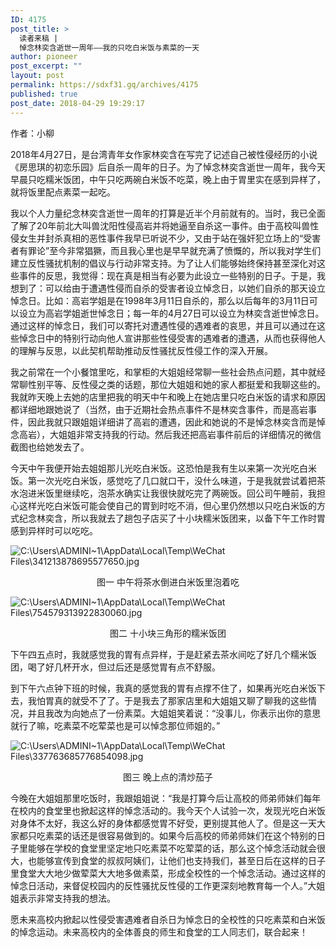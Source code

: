 ```yaml
---
ID: 4175
post_title: >
  读者来稿 |
  悼念林奕含逝世一周年——我的只吃白米饭与素菜的一天
author: pioneer
post_excerpt: ""
layout: post
permalink: https://sdxf31.gq/archives/4175
published: true
post_date: 2018-04-29 19:29:17
---
```

作者：小柳

2018年4月27日，是台湾青年女作家林奕含在写完了记述自己被性侵经历的小说《房思琪的初恋乐园》后自杀一周年的日子。为了悼念林奕含逝世一周年，我今天早晨只吃糯米饭团，中午只吃两碗白米饭不吃菜，晚上由于胃里实在感到异样了，就将饭里配点素菜一起吃。

我以个人力量纪念林奕含逝世一周年的打算是近半个月前就有的。当时，我已全面了解了20年前北大叫兽沈阳性侵高岩并将她逼至自杀这一事件。由于高校叫兽性侵女生并封杀真相的恶性事件我早已听说不少，又由于站在强奸犯立场上的“受害者有罪论”至今非常猖獗，而且我心里也是早早就充满了愤慨的，所以我对学生们建立反性骚扰机制的倡议与行动非常支持。为了让人们能够始终保持甚至深化对这些事件的反思，我觉得：现在真是相当有必要为此设立一些特别的日子。于是，我想到了：可以给由于遭遇性侵而自杀的受害者设立悼念日，以她们自杀的那天设立悼念日。比如：高岩学姐是在1998年3月11日自杀的，那么以后每年的3月11日可以设立为高岩学姐逝世悼念日；每一年的4月27日可以设立为林奕含逝世悼念日。通过这样的悼念日，我们可以寄托对遭遇性侵的遇难者的哀思，并且可以通过在这些悼念日中的特别行动向他人宣讲那些性侵受害的遇难者的遭遇，从而也获得他人的理解与反思，以此契机帮助推动反性骚扰反性侵工作的深入开展。

我之前常在一个小餐馆里吃，和掌柜的大姐姐经常聊一些社会热点问题，其中就经常聊性别平等、反性侵之类的话题，那位大姐姐和她的家人都挺爱和我聊这些的。我就昨天晚上去她的店里把我的明天中午和晚上在她店里只吃白米饭的请求和原因都详细地跟她说了（当然，由于近期社会热点事件不是林奕含事件，而是高岩事件，因此我就只跟姐姐详细讲了高岩的遭遇，因此和她说的不是悼念林奕含而是悼念高岩），大姐姐非常支持我的行动。然后我还把高岩事件前后的详细情况的微信截图也给她发去了。

今天中午我便开始去姐姐那儿光吃白米饭。这恐怕是我有生以来第一次光吃白米饭。第一次光吃白米饭，感觉吃了几口就口干，没什么味道，于是我就尝试着把茶水泡进米饭里继续吃，泡茶水确实让我很快就吃完了两碗饭。回公司午睡前，我担心这样光吃白米饭可能会使自己的胃到时吃不消，但心里仍然想以只吃白米饭的方式纪念林奕含，所以我就去了趟包子店买了十小块糯米饭团来，以备下午工作时胃感到异样时可以吃吃。

<img class="wp-image-4177" src="https://sdxf31.gq/wp-content/uploads/2018/04/2018042919265985.jpeg" alt="C:\Users\ADMINI~1\AppData\Local\Temp\WeChat Files\341213878695577650.jpg" />
<p style="text-align: center;">图一 中午将茶水倒进白米饭里泡着吃</p>
<img class="wp-image-4178" src="https://sdxf31.gq/wp-content/uploads/2018/04/2018042919270742.jpeg" alt="C:\Users\ADMINI~1\AppData\Local\Temp\WeChat Files\754579313922830060.jpg" />
<p style="text-align: center;">图二 十小块三角形的糯米饭团</p>
下午四五点时，我就感觉我的胃有点异样，于是赶紧去茶水间吃了好几个糯米饭团，喝了好几杯开水，但过后还是感觉胃有点不舒服。

到下午六点钟下班的时候，我真的感觉我的胃有点撑不住了，如果再光吃白米饭下去，我怕胃真的就受不了了。于是我去了那家店里和大姐姐又聊了聊我的这些情况，并且我改为向她点了一份素菜。大姐姐笑着说：“没事儿，你表示出你的意思就行了嘛，吃素菜不吃荤菜也是可以悼念那位师姐的。”

<img class="wp-image-4179 aligncenter" src="https://sdxf31.gq/wp-content/uploads/2018/04/2018042919271575.jpeg" alt="C:\Users\ADMINI~1\AppData\Local\Temp\WeChat Files\337763685776854098.jpg" />
<p style="text-align: center;">图三 晚上点的清炒茄子</p>
今晚在大姐姐那里吃饭时，我跟姐姐说：“我是打算今后让高校的师弟师妹们每年在校内的食堂里也掀起这样的悼念活动的。我今天个人试验一次，发现光吃白米饭对身体不太好，我这么好的身体都感觉胃不好受，更别提其他人了。但是这一天大家都只吃素菜的话还是很容易做到的。如果今后高校的师弟师妹们在这个特别的日子里能够在学校的食堂里坚定地只吃素菜不吃荤菜的话，那么这个悼念活动就会很大，也能够宣传到食堂的叔叔阿姨们，让他们也支持我们，甚至日后在这样的日子里食堂大大地少做荤菜大大地多做素菜，形成全校性的一个悼念活动。通过这样的悼念日活动，来督促校园内的反性骚扰反性侵的工作更深刻地教育每一个人。”大姐姐表示非常支持我的想法。

愿未来高校内掀起以性侵受害遇难者自杀日为悼念日的全校性的只吃素菜和白米饭的悼念运动。未来高校内的全体善良的师生和食堂的工人同志们，联合起来！